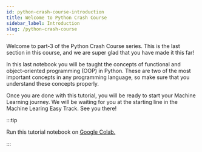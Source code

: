 ```yaml
---
id: python-crash-course-introduction
title: Welcome to Python Crash Course
sidebar_label: Introduction
slug: /python-crash-course
---
```


Welcome to part-3 of the Python Crash Course series. This is the last section in this course, and we are super glad that you have made it this far! 

In this last notebook you will be taught the concepts of functional and object-oriented programming (OOP) in Python. These are two of the most important concepts in any programming language, so make sure that you understand these concepts properly. 

Once you are done with this tutorial, you will be ready to start your Machine Learning journey. We will be waiting for you at the starting line in the Machine Learing Easy Track. See you there!


:::tip

Run this tutorial notebook on <a href='https://colab.research.google.com/drive/1jt5jBMIN2Ghb4McTm7wzpXo7ScZDCVlK?usp=sharing'>Google Colab.</a>

:::
